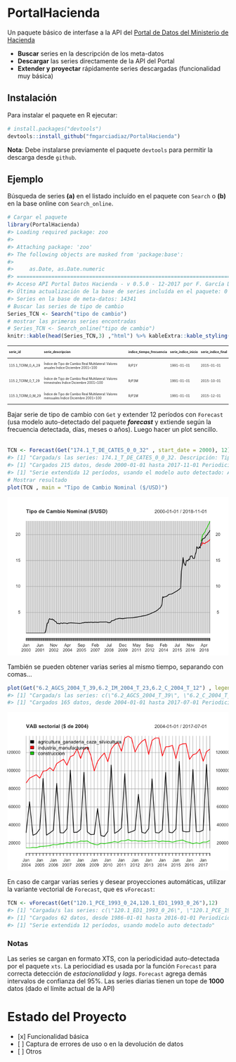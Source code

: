 
<!-- README.md is generated from README.Rmd. Please edit that file -->

# PortalHacienda

Un paquete básico de interfase a la API del [Portal de Datos del
Ministerio de Hacienda](https://www.minhacienda.gob.ar/datos/)

  - **Buscar** series en la descripción de los meta-datos
  - **Descargar** las series directamente de la API del Portal
  - **Extender y proyectar** rápidamente series descargadas
    (funcionalidad muy básica)

## Instalación

Para instalar el paquete en R ejecutar:

``` r
# install.packages("devtools")
devtools::install_github("fmgarciadiaz/PortalHacienda")
```

**Nota**: Debe instalarse previamente el paquete `devtools` para
permitir la descarga desde `github`.

## Ejemplo

Búsqueda de series **(a)** en el listado incluído en el paquete con
`Search` o **(b)** en la base online con `Search_online`.

``` r
# Cargar el paquete
library(PortalHacienda)
#> Loading required package: zoo
#> 
#> Attaching package: 'zoo'
#> The following objects are masked from 'package:base':
#> 
#>     as.Date, as.Date.numeric
#> =============================================================================
#> Acceso API Portal Datos Hacienda - v 0.5.0 - 12-2017 por F. García Díaz
#> Última actualización de la base de series incluída en el paquete: 0 días
#> Series en la base de meta-datos: 14341
# Buscar las series de tipo de cambio
Series_TCN <- Search("tipo de cambio")         
# mostrar las primeras series encontradas
# Series_TCN <- Search_online("tipo de cambio")         
knitr::kable(head(Series_TCN,3) ,"html") %>% kableExtra::kable_styling(font_size = 7)    
```

<table class="table" style="font-size: 7px; margin-left: auto; margin-right: auto;">

<thead>

<tr>

<th style="text-align:left;">

serie\_id

</th>

<th style="text-align:left;">

serie\_descripcion

</th>

<th style="text-align:left;">

indice\_tiempo\_frecuencia

</th>

<th style="text-align:left;">

serie\_indice\_inicio

</th>

<th style="text-align:left;">

serie\_indice\_final

</th>

</tr>

</thead>

<tbody>

<tr>

<td style="text-align:left;">

115.1\_TCRM\_0\_A\_29

</td>

<td style="text-align:left;">

Índice de Tipo de Cambio Real Multilateral: Valores anuales Índice
Diciembre 2001=100

</td>

<td style="text-align:left;">

R/P1Y

</td>

<td style="text-align:left;">

1991-01-01

</td>

<td style="text-align:left;">

2015-01-01

</td>

</tr>

<tr>

<td style="text-align:left;">

115.2\_TCRM\_0\_T\_29

</td>

<td style="text-align:left;">

Índice de Tipo de Cambio Real Multilateral: Valores trimestrales Índice
Diciembre 2001=100

</td>

<td style="text-align:left;">

R/P3M

</td>

<td style="text-align:left;">

1991-01-01

</td>

<td style="text-align:left;">

2015-10-01

</td>

</tr>

<tr>

<td style="text-align:left;">

115.3\_TCRM\_0\_M\_29

</td>

<td style="text-align:left;">

Índice de Tipo de Cambio Real Multilateral: Valores mensuales Índice
Diciembre 2001=100

</td>

<td style="text-align:left;">

R/P1M

</td>

<td style="text-align:left;">

1991-01-01

</td>

<td style="text-align:left;">

2015-12-01

</td>

</tr>

</tbody>

</table>

Bajar serie de tipo de cambio con `Get` y extender 12 períodos con
`Forecast` (usa modelo auto-detectado del paquete ***forecast*** y
extiende según la frecuencia detectada, días, meses o años). Luego hacer
un plot sencillo.

``` r

TCN <- Forecast(Get("174.1_T_DE_CATES_0_0_32" , start_date = 2000), 12)       
#> [1] "Cargada/s las series: 174.1_T_DE_CATES_0_0_32. Descripción: Tipo de Cambio En $ equivalentes"
#> [1] "Cargados 215 datos, desde 2000-01-01 hasta 2017-11-01 Periodicidad estimada: monthly"
#> [1] "Serie extendida 12 períodos, usando el modelo auto detectado: ARIMA(0,2,1)(0,0,2)[12]"
# Mostrar resultado
plot(TCN , main = "Tipo de Cambio Nominal ($/USD)")
```

![](README-example2-1.png)<!-- -->

También se pueden obtener varias series al mismo tiempo, separando con
comas…

``` r
plot(Get("6.2_AGCS_2004_T_39,6.2_IM_2004_T_23,6.2_C_2004_T_12") , legend.loc = "topleft" , main = "VAB sectorial ($ de 2004)")
#> [1] "Cargada/s las series: c(\"6.2_AGCS_2004_T_39\", \"6.2_C_2004_T_12\", \"6.2_IM_2004_T_23\"). Descripción: c(\"Valor agregado bruto trimestral a precios de productor, de agricultura ganaderia caza y silvicultura en pesos de 2004\", \"Valor agregado bruto trimestral a precios de productor de construcción en pesos de 2004\", \"Valor agregado bruto trimestral a precios de productor de industria manufacturera en pesos de 2004\")"
#> [1] "Cargados 165 datos, desde 2004-01-01 hasta 2017-07-01 Periodicidad estimada: quarterly"
```

![](README-example3-1.png)<!-- -->

En caso de cargar varias series y desear proyecciones automáticas,
utilizar la variante vectorial de `Forecast`, que es `vForecast`:

``` r
TCN <- vForecast(Get("120.1_PCE_1993_0_24,120.1_ED1_1993_0_26"),12)
#> [1] "Cargada/s las series: c(\"120.1_ED1_1993_0_26\", \"120.1_PCE_1993_0_24\"). Descripción: c(\"Exportaciones de bienes en millones de dólares de 1993\", \"Poder de compra de las exportaciones de bienes en millones de dólares de 1993\")"
#> [1] "Cargados 62 datos, desde 1986-01-01 hasta 2016-01-01 Periodicidad estimada: yearly"
#> [1] "Serie extendida 12 períodos, usando modelo auto detectado"
```

### Notas

Las series se cargan en formato XTS, con la periodicidad auto-detectada
por el paquete `xts`. La periocidiad es usada por la función `Forecast`
para correcta detección de *estacionalidad* y *lags*. `Forecast` agrega
demás intervalos de confianza del 95%. Las series diarias tienen un tope
de **1000** datos (dado el límite actual de la API)

# Estado del Proyecto

  - \[x\] Funcionalidad básica
  - \[ \] Captura de errores de uso o en la devolución de datos
  - \[ \] Otros
